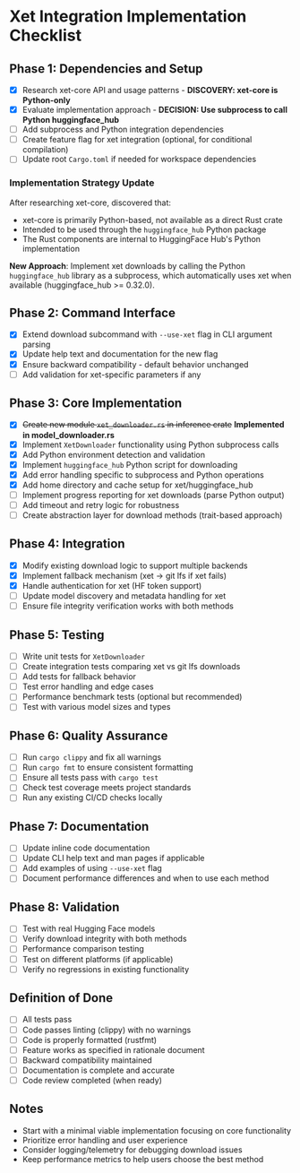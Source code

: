 # Xet Integration Implementation Checklist

## Phase 1: Dependencies and Setup

- [x] Research xet-core API and usage patterns - **DISCOVERY: xet-core is Python-only**
- [x] Evaluate implementation approach - **DECISION: Use subprocess to call Python huggingface_hub**
- [ ] Add subprocess and Python integration dependencies
- [ ] Create feature flag for xet integration (optional, for conditional compilation)
- [ ] Update root `Cargo.toml` if needed for workspace dependencies

### Implementation Strategy Update
After researching xet-core, discovered that:
- xet-core is primarily Python-based, not available as a direct Rust crate
- Intended to be used through the `huggingface_hub` Python package
- The Rust components are internal to HuggingFace Hub's Python implementation

**New Approach**: Implement xet downloads by calling the Python `huggingface_hub` library as a subprocess, which automatically uses xet when available (huggingface_hub >= 0.32.0).

## Phase 2: Command Interface

- [x] Extend download subcommand with `--use-xet` flag in CLI argument parsing
- [x] Update help text and documentation for the new flag
- [x] Ensure backward compatibility - default behavior unchanged
- [ ] Add validation for xet-specific parameters if any

## Phase 3: Core Implementation

- [x] ~~Create new module `xet_downloader.rs` in inference crate~~ **Implemented in model_downloader.rs**
- [x] Implement `XetDownloader` functionality using Python subprocess calls
- [x] Add Python environment detection and validation
- [x] Implement `huggingface_hub` Python script for downloading
- [x] Add error handling specific to subprocess and Python operations
- [x] Add home directory and cache setup for xet/huggingface_hub
- [ ] Implement progress reporting for xet downloads (parse Python output)
- [ ] Add timeout and retry logic for robustness
- [ ] Create abstraction layer for download methods (trait-based approach)

## Phase 4: Integration

- [x] Modify existing download logic to support multiple backends
- [x] Implement fallback mechanism (xet -> git lfs if xet fails)
- [x] Handle authentication for xet (HF token support)
- [ ] Update model discovery and metadata handling for xet
- [ ] Ensure file integrity verification works with both methods

## Phase 5: Testing

- [ ] Write unit tests for `XetDownloader`
- [ ] Create integration tests comparing xet vs git lfs downloads
- [ ] Add tests for fallback behavior
- [ ] Test error handling and edge cases
- [ ] Performance benchmark tests (optional but recommended)
- [ ] Test with various model sizes and types

## Phase 6: Quality Assurance

- [ ] Run `cargo clippy` and fix all warnings
- [ ] Run `cargo fmt` to ensure consistent formatting
- [ ] Ensure all tests pass with `cargo test`
- [ ] Check test coverage meets project standards
- [ ] Run any existing CI/CD checks locally

## Phase 7: Documentation

- [ ] Update inline code documentation
- [ ] Update CLI help text and man pages if applicable
- [ ] Add examples of using `--use-xet` flag
- [ ] Document performance differences and when to use each method

## Phase 8: Validation

- [ ] Test with real Hugging Face models
- [ ] Verify download integrity with both methods
- [ ] Performance comparison testing
- [ ] Test on different platforms (if applicable)
- [ ] Verify no regressions in existing functionality

## Definition of Done

- [ ] All tests pass
- [ ] Code passes linting (clippy) with no warnings
- [ ] Code is properly formatted (rustfmt)
- [ ] Feature works as specified in rationale document
- [ ] Backward compatibility maintained
- [ ] Documentation is complete and accurate
- [ ] Code review completed (when ready)

## Notes

- Start with a minimal viable implementation focusing on core functionality
- Prioritize error handling and user experience
- Consider logging/telemetry for debugging download issues
- Keep performance metrics to help users choose the best method